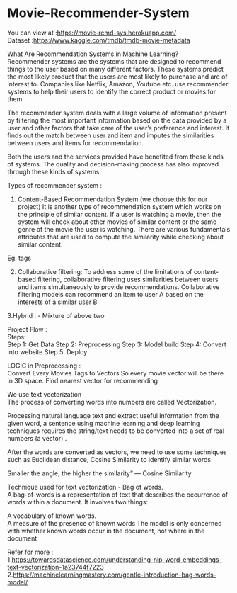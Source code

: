 # Movie-Recommender-System
You can view at :https://movie-rcmd-sys.herokuapp.com/ <br>
Dataset :https://www.kaggle.com/tmdb/tmdb-movie-metadata

What Are Recommendation Systems in Machine Learning?<br>
Recommender systems are the systems that are designed to recommend things to the user based on many different factors. These systems predict the most likely product that the users are most likely to purchase and are of interest to. Companies like Netflix, Amazon, Youtube etc. use recommender systems to help their users to identify the correct product or movies for them. 
 
The recommender system deals with a large volume of information present by filtering the most important information based on the data provided by a user and other factors that take care of the user’s preference and interest. It finds out the match between user and item and imputes the similarities between users and items for recommendation. 
 
Both the users and the services provided have benefited from these kinds of systems. The quality and decision-making process has also improved through these kinds of systems

Types of recommender system :<br>
1. Content-Based Recommendation System  (we choose this for our project)
 It is another type of recommendation system which works on the principle of similar content. If a user is watching a movie, then the system will check about other movies of similar content or the same genre of the movie the user is watching. There are various fundamentals attributes that are used to compute the similarity while checking about similar content.

Eg: tags



2. Collaborative filtering:
To address some of the limitations of content-based filtering, collaborative filtering uses similarities between users and items simultaneously to provide recommendations. Collaborative filtering models can recommend an item to user A based on the interests of a similar user B

3.Hybrid : - Mixture of above two 

Project Flow :<br>
Steps: <br>
Step 1: Get Data
Step 2: Preprocessing
Step 3: Model build
Step 4: Convert into website
Step 5: Deploy

LOGIC in Preprocessing :<br>
Convert Every Movies Tags to Vectors
So every movie vector will be there in 3D space.
Find nearest vector for recommending  

We use text vectorization <br>
The process of converting words into numbers are called Vectorization.

Processing natural language text and extract useful information from the given word, a sentence using machine learning and deep learning techniques requires the string/text needs to be converted into a set of real numbers (a vector) .

After the words are converted as vectors, we need to use some techniques such as Euclidean distance, Cosine Similarity to identify similar words

Smaller the angle, the higher the similarity” — Cosine Similarity

Technique used for text vectorization  - Bag of words.<br>
A bag-of-words is a representation of text that describes the occurrence of words within a document. It involves two things:

A vocabulary of known words.<br>
A measure of the presence of known words
The model is only concerned with whether known words occur in the document, not where in the document

Refer for more : <br>
1.https://towardsdatascience.com/understanding-nlp-word-embeddings-text-vectorization-1a23744f7223
2.https://machinelearningmastery.com/gentle-introduction-bag-words-model/
